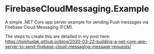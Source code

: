 # FirebaseCloudMessaging.Example
A simple .NET Core app server example for sending Push messages via Firebase Cloud Messaging (FCM).

The steps to create this are detailed in my post here: https://tomhudak.github.io/blog/2020-03-22-building-a-net-core-app-server-to-send-firebase-cloud-messaging-message-requests/
